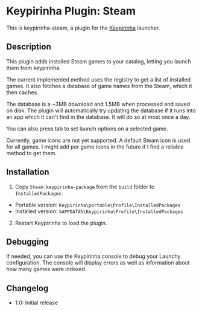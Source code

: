 # Keypirinha Plugin: Steam

This is keypirinha-steam, a plugin for the [Keypirinha](http://keypirinha.com) launcher.


## Description

This plugin adds installed Steam games to your catalog, letting you launch them from keypirinha.

The current implemented method uses the registry to get a list of installed games.
It also fetches a database of game names from the Steam, which it then caches.

The database is a ~3MB download and 1.5MB when processed and saved on disk.
The plugin will automatically try updating the database if it runs into an app
which it can't find in the database. It will do so at most once a day.

You can also press tab to set launch options on a selected game.

Currently, game icons are not yet supported. A default Steam icon is used for all games.
I might add per game icons in the future if I find a reliable method to get them.


## Installation

1. Copy `Steam.keypirinha-package` from the `build` folder to `InstalledPackages`:
  * Portable version: `Keypirinha\portable\Profile\InstalledPackages`
  * Installed version: `%APPDATA%\Keypirinha\Profile\InstalledPackages`
2. Restart Keypirinha to load the plugin.


## Debugging

If needed, you can use the Keypirinha console to debug your Launchy configuration. The console will display errors as well as information about how many games were indexed.


## Changelog

- 1.0: Initial release
